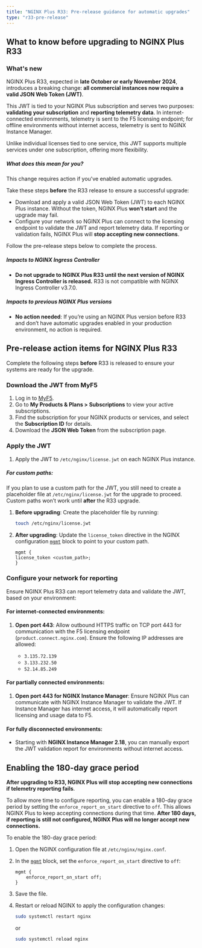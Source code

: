 ```yaml
---
title: "NGINX Plus R33: Pre-release guidance for automatic upgrades"
type: "r33-pre-release"
---
```


## What to know before upgrading to NGINX Plus R33

### What's new

NGINX Plus R33, expected in **late October or early November 2024**, introduces a breaking change: **all commercial instances now require a valid JSON Web Token (JWT)**.

This JWT is tied to your NGINX Plus subscription and serves two purposes: **validating your subscription** and **reporting telemetry data**. In internet-connected environments, telemetry is sent to the F5 licensing endpoint; for offline environments without internet access, telemetry is sent to NGINX Instance Manager. 

Unlike individual licenses tied to one service, this JWT supports multiple services under one subscription, offering more flexibility.

##### What does this mean for you?

This change requires action if you've enabled automatic upgrades.

Take these steps **before** the R33 release to ensure a successful upgrade:

- Download and apply a valid JSON Web Token (JWT) to each NGINX Plus instance. Without the token, NGINX Plus **won’t start** and the upgrade may fail.
- Configure your network so NGINX Plus can connect to the licensing endpoint to validate the JWT and report telemetry data. If reporting or validation fails, NGINX Plus will **stop accepting new connections**.

Follow the pre-release steps below to complete the process.

##### Impacts to NGINX Ingress Controller

- **Do not upgrade to NGINX Plus R33 until the next version of NGINX Ingress Controller is released.** R33 is not compatible with NGINX Ingress Controller v3.7.0.

##### Impacts to previous NGINX Plus versions

- **No action needed**: If you’re using an NGINX Plus version before R33 and don’t have automatic upgrades enabled in your production environment, no action is required.

## Pre-release action items for NGINX Plus R33

Complete the following steps **before** R33 is released to ensure your systems are ready for the upgrade.

### Download the JWT from MyF5

1. Log in to [MyF5](https://my.f5.com/manage/s/).
2. Go to **My Products & Plans > Subscriptions** to view your active subscriptions.
3. Find the subscription for your NGINX products or services, and select the **Subscription ID** for details.
4. Download the **JSON Web Token** from the subscription page.

### Apply the JWT

1. Apply the JWT to `/etc/nginx/license.jwt` on each NGINX Plus instance.

##### **For custom paths**: 

If you plan to use a custom path for the JWT, you still need to create a placeholder file at `/etc/nginx/license.jwt` for the upgrade to proceed. Custom paths won’t work until **after** the R33 upgrade.

1. **Before upgrading**: Create the placeholder file by running:

   ```bash
   touch /etc/nginx/license.jwt
   ```

2. **After upgrading**: Update the `license_token` directive in the NGINX configuration [`mgmt`](https://nginx.org/en/docs/ngx_mgmt_module.html) block to point to your custom path.

   ```nginx
   mgmt {
   license_token <custom_path>;
   }
   ```

### Configure your network for reporting

Ensure NGINX Plus R33 can report telemetry data and validate the JWT, based on your environment:

#### For internet-connected environments:

1. **Open port 443**: Allow outbound HTTPS traffic on TCP port 443 for communication with the F5 licensing endpoint (`product.connect.nginx.com`). Ensure the following IP addresses are allowed:

     - `3.135.72.139`
     - `3.133.232.50`
     - `52.14.85.249`

#### For partially connected environments:

1. **Open port 443 for NGINX Instance Manager**: Ensure NGINX Plus can communicate with NGINX Instance Manager to validate the JWT. If Instance Manager has internet access, it will automatically report licensing and usage data to F5.

#### For fully disconnected environments:

- Starting with **NGINX Instance Manager 2.18**, you can manually export the JWT validation report for environments without internet access.

## Enabling the 180-day grace period

**After upgrading to R33, NGINX Plus will stop accepting new connections if telemetry reporting fails**.

To allow more time to configure reporting, you can enable a 180-day grace period by setting the `enforce_report_on_start` directive to `off`. This allows NGINX Plus to keep accepting connections during that time. **After 180 days, if reporting is still not configured, NGINX Plus will no longer accept new connections.**

To enable the 180-day grace period:

1. Open the NGINX configuration file at `/etc/nginx/nginx.conf`.
2. In the [`mgmt`](https://nginx.org/en/docs/ngx_mgmt_module.html) block, set the `enforce_report_on_start` directive to `off`:

      ```nginx
      mgmt {
          enforce_report_on_start off;
      }
      ```

3.	Save the file.
4.	Restart or reload NGINX to apply the configuration changes:

      ``` bash
      sudo systemctl restart nginx
      ```

      or

      ``` bash
      sudo systemctl reload nginx
      ```

